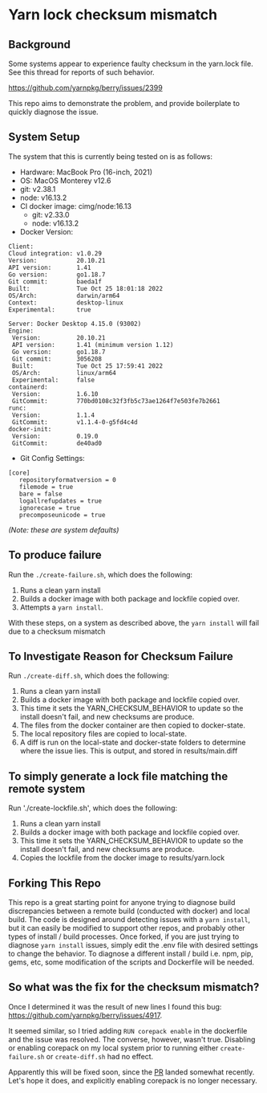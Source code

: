 # Yarn lock checksum mismatch
 
## Background
 
Some systems appear to experience faulty checksum in the yarn.lock file. See this thread for reports of such behavior.
 
https://github.com/yarnpkg/berry/issues/2399
 
This repo aims to demonstrate the problem, and provide boilerplate to quickly diagnose the issue.
 
## System Setup
The system that this is currently being tested on is as follows:
 
- Hardware: MacBook Pro (16-inch, 2021)
- OS: MacOS Monterey v12.6
- git: v2.38.1 
- node: v16.13.2 
- CI docker image: cimg/node:16.13
   - git: v2.33.0
   - node: v16.13.2
- Docker Version:
```
Client:
Cloud integration: v1.0.29
Version:           20.10.21
API version:       1.41
Go version:        go1.18.7
Git commit:        baeda1f
Built:             Tue Oct 25 18:01:18 2022
OS/Arch:           darwin/arm64
Context:           desktop-linux
Experimental:      true
 
Server: Docker Desktop 4.15.0 (93002)
Engine:
 Version:          20.10.21
 API version:      1.41 (minimum version 1.12)
 Go version:       go1.18.7
 Git commit:       3056208
 Built:            Tue Oct 25 17:59:41 2022
 OS/Arch:          linux/arm64
 Experimental:     false
containerd:
 Version:          1.6.10
 GitCommit:        770bd0108c32f3fb5c73ae1264f7e503fe7b2661
runc:
 Version:          1.1.4
 GitCommit:        v1.1.4-0-g5fd4c4d
docker-init:
 Version:          0.19.0
 GitCommit:        de40ad0
```
- Git Config Settings:
```
[core]
   repositoryformatversion = 0
   filemode = true
   bare = false
   logallrefupdates = true
   ignorecase = true
   precomposeunicode = true
```
_(Note: these are system defaults)_
 
## To produce failure
 
Run the `./create-failure.sh`, which does the following:
 
1. Runs a clean yarn install
2. Builds a docker image with both package and lockfile copied over.
3. Attempts a `yarn install`.
 
With these steps, on a system as described above, the `yarn install` will fail due to a checksum mismatch
 
## To Investigate Reason for Checksum Failure
 
Run `./create-diff.sh`, which does the following:
 
1. Runs a clean yarn install
2. Builds a docker image with both package and lockfile copied over.
3. This time it sets the YARN_CHECKSUM_BEHAVIOR to update so the install doesn't fail, and new checksums are produce.
4. The files from the docker container are then copied to docker-state.
5. The local repository files are copied to local-state.
6. A diff is run on the local-state and docker-state folders to determine where the issue lies. This is output, and stored in results/main.diff
 
## To simply generate a lock file matching the remote system

Run './create-lockfile.sh', which does the following:

1. Runs a clean yarn install
2. Builds a docker image with both package and lockfile copied over.
3. This time it sets the YARN_CHECKSUM_BEHAVIOR to update so the install doesn't fail, and new checksums are produce.
4. Copies the lockfile from the docker image to results/yarn.lock

## Forking This Repo
 
This repo is a great starting point for anyone trying to diagnose build discrepancies between a remote build (conducted with docker) and local build.
The code is designed around detecting issues with a `yarn install`, but it can easily be modified to support other repos, and probably other types of install / build processes.
Once forked, if you are just trying to diagnose `yarn install` issues, simply edit the .env file with desired settings to change the behavior. To diagnose a different install / build i.e. npm, pip, gems, etc, some modification of the scripts and Dockerfile will be needed.
 
## So what was the fix for the checksum mismatch?
 
Once I determined it was the result of new lines I found this bug: https://github.com/yarnpkg/berry/issues/4917.
 
It seemed similar, so I tried adding `RUN corepack enable` in the dockerfile and the issue was resolved. The converse, however, wasn't true. Disabling or enabling corepack on my local system prior to running either `create-failure.sh` or `create-diff.sh` had no effect.
 
Apparently this will be fixed soon, since the [PR](https://github.com/yarnpkg/berry/issues/4917) landed somewhat recently. Let's hope it does, and explicitly enabling corepack is no longer necessary.
